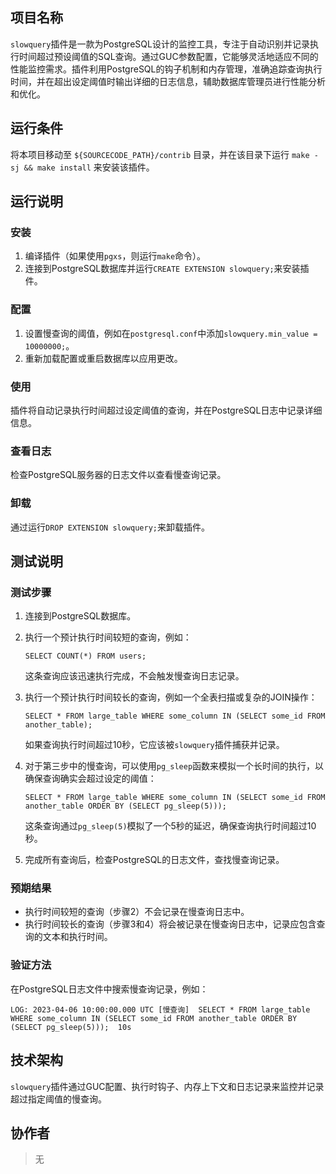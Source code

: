 ## 项目名称
`slowquery`插件是一款为PostgreSQL设计的监控工具，专注于自动识别并记录执行时间超过预设阈值的SQL查询。通过GUC参数配置，它能够灵活地适应不同的性能监控需求。插件利用PostgreSQL的钩子机制和内存管理，准确追踪查询执行时间，并在超出设定阈值时输出详细的日志信息，辅助数据库管理员进行性能分析和优化。

## 运行条件
将本项目移动至 `${SOURCECODE_PATH}/contrib` 目录，并在该目录下运行 `make -sj && make install` 来安装该插件。

## 运行说明
### 安装

1. 编译插件（如果使用`pgxs`，则运行`make`命令）。
2. 连接到PostgreSQL数据库并运行`CREATE EXTENSION slowquery;`来安装插件。

### 配置

1. 设置慢查询的阈值，例如在`postgresql.conf`中添加`slowquery.min_value = 10000000;`。
2. 重新加载配置或重启数据库以应用更改。

### 使用

插件将自动记录执行时间超过设定阈值的查询，并在PostgreSQL日志中记录详细信息。

### 查看日志

检查PostgreSQL服务器的日志文件以查看慢查询记录。

### 卸载

通过运行`DROP EXTENSION slowquery;`来卸载插件。



## 测试说明
### 测试步骤

1. 连接到PostgreSQL数据库。

2. 执行一个预计执行时间较短的查询，例如：

   ```
   SELECT COUNT(*) FROM users;
   ```

   这条查询应该迅速执行完成，不会触发慢查询日志记录。

3. 执行一个预计执行时间较长的查询，例如一个全表扫描或复杂的JOIN操作：

   ```
   SELECT * FROM large_table WHERE some_column IN (SELECT some_id FROM another_table);
   ```

   如果查询执行时间超过10秒，它应该被`slowquery`插件捕获并记录。

4. 对于第三步中的慢查询，可以使用`pg_sleep`函数来模拟一个长时间的执行，以确保查询确实会超过设定的阈值：

   ```
   SELECT * FROM large_table WHERE some_column IN (SELECT some_id FROM another_table ORDER BY (SELECT pg_sleep(5)));
   ```

   这条查询通过`pg_sleep(5)`模拟了一个5秒的延迟，确保查询执行时间超过10秒。

5. 完成所有查询后，检查PostgreSQL的日志文件，查找慢查询记录。

### 预期结果

- 执行时间较短的查询（步骤2）不会记录在慢查询日志中。
- 执行时间较长的查询（步骤3和4）将会被记录在慢查询日志中，记录应包含查询的文本和执行时间。

### 验证方法

在PostgreSQL日志文件中搜索慢查询记录，例如：

```
LOG: 2023-04-06 10:00:00.000 UTC [慢查询]  SELECT * FROM large_table WHERE some_column IN (SELECT some_id FROM another_table ORDER BY (SELECT pg_sleep(5)));  10s
```

## 技术架构
`slowquery`插件通过GUC配置、执行时钩子、内存上下文和日志记录来监控并记录超过指定阈值的慢查询。


## 协作者
> 无